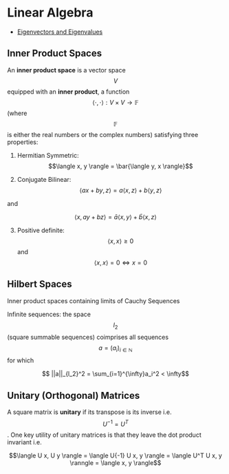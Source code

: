 # Linear Algebra

- [Eigenvectors and Eigenvalues](linear_algebra.md)

## Inner Product Spaces

An __inner product space__ is a vector space $$V$$ equipped with an __inner product__,
a function $$\langle \cdot, \cdot \rangle: V \times V \rightarrow \mathbb{F}$$ (where
$$\mathbb{F}$$ is either the real numbers or the complex numbers) satisfying three properties:

1. Hermitian Symmetric: $$\langle x, y \rangle = \bar{\langle y, x \rangle}$$

2. Conjugate Bilinear: $$\langle a x + by, z \rangle = a \langle x , z \rangle + b\langle y, z \rangle$$

and

$$\langle x, a y + b z \rangle = \bar{a} \langle x, y \rangle + \bar{b} \langle x, z \rangle$$

3. Positive definite: $$\langle x, x \rangle \geq 0$$ and $$\langle x, x \rangle = 0 \Leftrightarrow x = 0$$

## Hilbert Spaces

Inner product spaces containing limits of Cauchy Sequences

Infinite sequences: the space $$l_2$$ (square summable sequences) coimprises all
sequences $$a = (a_i)_{i \in \mathbb{N}}$$ for which

$$ ||a||_{l_2}^2 = \sum_{i=1}^{\infty}a_i^2 < \infty$$


## Unitary (Orthogonal) Matrices

A square matrix is __unitary__ if its transpose is its inverse i.e. $$U^{-1} = 
U^T$$. One key utility of unitary matrices is that they leave the dot product
invariant i.e.

$$\langle U x, U y \rangle = \langle U{-1} U x, y \rangle = \langle U^T U x, y
\ranngle = \langle x, y \rangle$$